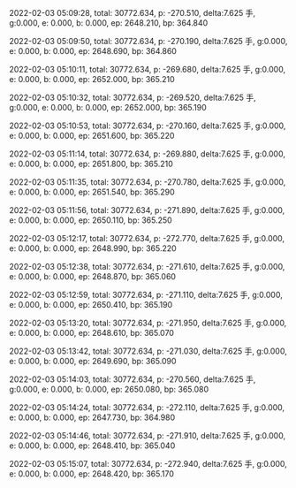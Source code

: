 2022-02-03 05:09:28, total: 30772.634, p: -270.510, delta:7.625 手, g:0.000, e: 0.000, b: 0.000, ep: 2648.210, bp: 364.840

2022-02-03 05:09:50, total: 30772.634, p: -270.190, delta:7.625 手, g:0.000, e: 0.000, b: 0.000, ep: 2648.690, bp: 364.860

2022-02-03 05:10:11, total: 30772.634, p: -269.680, delta:7.625 手, g:0.000, e: 0.000, b: 0.000, ep: 2652.000, bp: 365.210

2022-02-03 05:10:32, total: 30772.634, p: -269.520, delta:7.625 手, g:0.000, e: 0.000, b: 0.000, ep: 2652.000, bp: 365.190

2022-02-03 05:10:53, total: 30772.634, p: -270.160, delta:7.625 手, g:0.000, e: 0.000, b: 0.000, ep: 2651.600, bp: 365.220

2022-02-03 05:11:14, total: 30772.634, p: -269.880, delta:7.625 手, g:0.000, e: 0.000, b: 0.000, ep: 2651.800, bp: 365.210

2022-02-03 05:11:35, total: 30772.634, p: -270.780, delta:7.625 手, g:0.000, e: 0.000, b: 0.000, ep: 2651.540, bp: 365.290

2022-02-03 05:11:56, total: 30772.634, p: -271.890, delta:7.625 手, g:0.000, e: 0.000, b: 0.000, ep: 2650.110, bp: 365.250

2022-02-03 05:12:17, total: 30772.634, p: -272.770, delta:7.625 手, g:0.000, e: 0.000, b: 0.000, ep: 2648.990, bp: 365.220

2022-02-03 05:12:38, total: 30772.634, p: -271.610, delta:7.625 手, g:0.000, e: 0.000, b: 0.000, ep: 2648.870, bp: 365.060

2022-02-03 05:12:59, total: 30772.634, p: -271.110, delta:7.625 手, g:0.000, e: 0.000, b: 0.000, ep: 2650.410, bp: 365.190

2022-02-03 05:13:20, total: 30772.634, p: -271.950, delta:7.625 手, g:0.000, e: 0.000, b: 0.000, ep: 2648.610, bp: 365.070

2022-02-03 05:13:42, total: 30772.634, p: -271.030, delta:7.625 手, g:0.000, e: 0.000, b: 0.000, ep: 2649.690, bp: 365.090

2022-02-03 05:14:03, total: 30772.634, p: -270.560, delta:7.625 手, g:0.000, e: 0.000, b: 0.000, ep: 2650.080, bp: 365.080

2022-02-03 05:14:24, total: 30772.634, p: -272.110, delta:7.625 手, g:0.000, e: 0.000, b: 0.000, ep: 2647.730, bp: 364.980

2022-02-03 05:14:46, total: 30772.634, p: -271.910, delta:7.625 手, g:0.000, e: 0.000, b: 0.000, ep: 2648.410, bp: 365.040

2022-02-03 05:15:07, total: 30772.634, p: -272.940, delta:7.625 手, g:0.000, e: 0.000, b: 0.000, ep: 2648.420, bp: 365.170